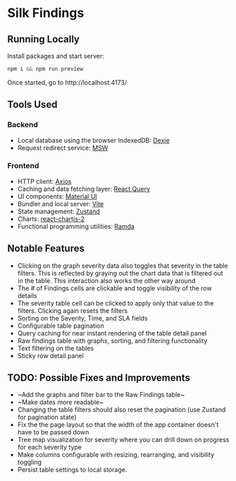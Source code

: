# Silk Findings

## Running Locally

Install packages and start server:

```js
npm i && npm run preview
```

Once started, go to http://localhost:4173/

## Tools Used

### Backend

- Local database using the browser IndexedDB: [Dexie](https://dexie.org/)
- Request redirect service: [MSW](https://mswjs.io/)

### Frontend

- HTTP client: [Axios](https://axios-http.com/)
- Caching and data fetching layer: [React Query](https://tanstack.com/query/v4)
- UI components: [Material UI](https://mui.com/material-ui/getting-started/overview/)
- Bundler and local server: [Vite](https://vitejs.dev/)
- State management: [Zustand](https://docs.pmnd.rs/zustand/getting-started/introduction)
- Charts: [react-chartjs-2](https://react-chartjs-2.js.org/)
- Functional programming utilities: [Ramda](https://ramdajs.com/)

## Notable Features

- Clicking on the graph severity data also toggles that severity in the table filters. This is reflected by graying out the chart data that is filtered out in the table. This interaction also works the other way around
- The # of Findings cells are clickable and toggle visibility of the row details
- The severity table cell can be clicked to apply only that value to the filters. Clicking again resets the filters
- Sorting on the Severity, Time, and SLA fields
- Configurable table pagination
- Query caching for near instant rendering of the table detail panel
- Raw findings table with graphs, sorting, and filtering functionality
- Text filtering on the tables
- Sticky row detail panel

## TODO: Possible Fixes and Improvements

- ~Add the graphs and filter bar to the Raw Findings table~
- ~Make dates more readable~
- Changing the table filters should also reset the pagination (use Zustand for pagination state)
- Fix the the page layout so that the width of the app container doesn't have to be passed down
- Tree map visualization for severity where you can drill down on progress for each severity type
- Make columns configurable with resizing, rearranging, and visibility toggling
- Persist table settings to local storage.
